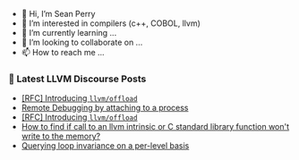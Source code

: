 - 👋 Hi, I’m Sean Perry
- 👀 I’m interested in compilers (c++, COBOL, llvm)
- 🌱 I’m currently learning ...
- 💞️ I’m looking to collaborate on ...
- 📫 How to reach me ...

<!---
s66perry/s66perry is a ✨ special ✨ repository because its `README.md` (this file) appears on your GitHub profile.
You can click the Preview link to take a look at your changes.
--->
### 📕 Latest LLVM Discourse Posts

<!-- DISCOURSE-LLVM:START -->
- [[RFC] Introducing `llvm/offload`](https://discourse.llvm.org/t/rfc-introducing-llvm-offload/74302#post_2)
- [Remote Debugging by attaching to a process](https://discourse.llvm.org/t/remote-debugging-by-attaching-to-a-process/74304#post_1)
- [[RFC] Introducing `llvm/offload`](https://discourse.llvm.org/t/rfc-introducing-llvm-offload/74302#post_1)
- [How to find if call to an llvm intrinsic or C standard library function won&#39;t write to the memory?](https://discourse.llvm.org/t/how-to-find-if-call-to-an-llvm-intrinsic-or-c-standard-library-function-wont-write-to-the-memory/74239#post_3)
- [Querying loop invariance on a per-level basis](https://discourse.llvm.org/t/querying-loop-invariance-on-a-per-level-basis/74300#post_1)
<!-- DISCOURSE-LLVM:END -->
